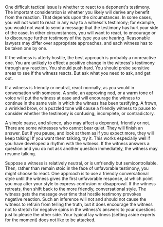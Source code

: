 
One difficult tactical issue is whether to react to a deponent's testimony. The important consideration is whether you likely will derive any benefit from the reaction. That depends upon the circumstances. In some cases, you will not want to react in any way to a witness's testimony; for example, you would not want to send a message that the testimony has hurt your side of the case. In other circumstances, you will want to react, to encourage or to discourage further testimony of the type you are hearing. Reasonable lawyers may differ over appropriate approaches, and each witness has to be taken one by one.

If the witness is utterly hostile, the best approach is probably a nonreactive one. You are unlikely to effect a positive change in the witness's testimony through any reaction. You should push hard. You should probe sensitive areas to see if the witness reacts. But ask what you need to ask, and get out.

If a witness is friendly or neutral, react normally, as you would in conversation with someone. A smile, an approving nod, or a warm tone of voice will put the witness at ease and will encourage the witness to continue in the same vein in which the witness has been testifying. A frown, a wrinkled brow, or a puzzled tone will cause a friendly witness to pause to consider whether the testimony is confusing, incomplete, or contradictory.

A simple pause, and silence, also may affect a deponent, friendly or not. There are some witnesses who cannot bear quiet. They will finish an answer. But if you pause, and look at them as if you expect more, they will keep talking! If you want them talking, try it. This works especially well if you have developed a rhythm with the witness. If the witness answers a question and you do not ask another question immediately, the witness may resume talking.

Suppose a witness is relatively neutral, or is unfriendly but semicontrollable. Then, rather than remain stoic in the face of unfavorable testimony, you might choose to react. One approach is to use a friendly conversational style until the witness gives the first unfavorable response, at which point you may alter your style to express confusion or disapproval. If the witness retreats, then shift back to the more friendly, conversational style. The witness gets the message over time that hostile testimony provokes negative reaction. Such an inference will not and should not cause the witness to refrain from telling the truth, but it does encourage the witness not to stretch for negative spins in the witness's answers to your questions just to please the other side. Your typical lay witness (setting aside experts for the moment) does not like to be attacked.
